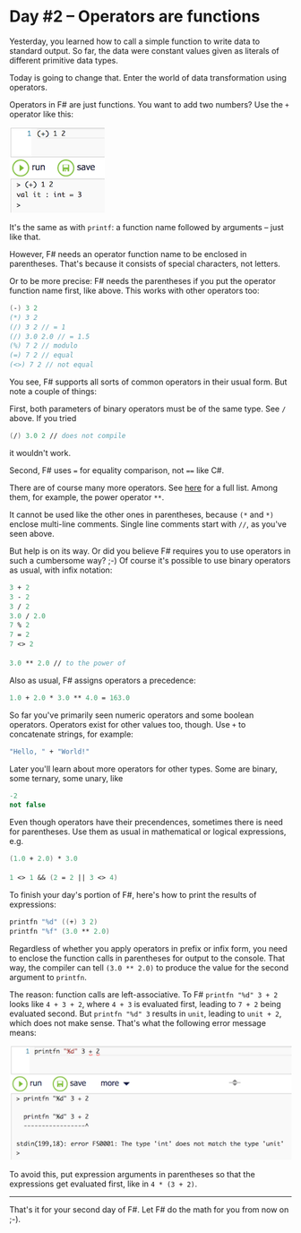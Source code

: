 # Day #2 – Operators are functions
Yesterday, you learned how to call a simple function to write data to standard output. So far, the data were constant values given as literals of different primitive data types.

Today is going to change that. Enter the world of data transformation using operators.

Operators in F# are just functions. You want to add two numbers? Use the `+` operator like this:

![](images/w01d02a.png)

It's the same as with `printf`: a function name followed by arguments – just like that.

However, F# needs an operator function name to be enclosed in parentheses. That's because it consists of special characters, not letters.

Or to be more precise: F# needs the parentheses if you put the operator function name first, like above. This works with other operators too:

```fsharp
(-) 3 2
(*) 3 2
(/) 3 2 // = 1
(/) 3.0 2.0 // = 1.5
(%) 7 2 // modulo
(=) 7 2 // equal
(<>) 7 2 // not equal
```

You see, F# supports all sorts of common operators in their usual form. But note a couple of things:

First, both parameters of binary operators must be of the same type. See `/` above. If you tried

```fsharp
(/) 3.0 2 // does not compile
```

it wouldn't work.

Second, F# uses `=` for equality comparison, not `==` like C#.

There are of course many more operators. See [here](https://msdn.microsoft.com/en-us/library/dd233228.aspx) for a full list. Among them, for example, the power operator `**`.

It cannot be used like the other ones in parentheses, because `(*` and `*)` enclose multi-line comments. Single line comments start with `//`, as you've seen above.

But help is on its way. Or did you believe F# requires you to use operators in such a cumbersome way? ;-) Of course it's possible to use binary operators as usual, with infix notation:

```fsharp
3 + 2
3 - 2
3 / 2
3.0 / 2.0
7 % 2
7 = 2
7 <> 2

3.0 ** 2.0 // to the power of
```

Also as usual, F# assigns operators a precedence:

```fsharp
1.0 + 2.0 * 3.0 ** 4.0 = 163.0
```

So far you've primarily seen numeric operators and some boolean operators. Operators exist for other values too, though. Use `+` to concatenate strings, for example:

```fsharp
"Hello, " + "World!"
```

Later you'll learn about more operators for other types. Some are binary, some ternary, some unary, like

```fsharp
-2
not false
```

Even though operators have their precendences, sometimes there is need for parentheses. Use them as usual in mathematical or logical expressions, e.g.

```fsharp
(1.0 + 2.0) * 3.0

1 <> 1 && (2 = 2 || 3 <> 4)

```

To finish your day's portion of F#, here's how to print the results of expressions:

```fsharp
printfn "%d" ((+) 3 2)
printfn "%f" (3.0 ** 2.0)
```

Regardless of whether you apply operators in prefix or infix form, you need to enclose the function calls in parentheses for output to the console. That way, the compiler can tell `(3.0 ** 2.0)` to produce the value for the second argument to `printfn`.

The reason: function calls are left-associative. To F# `printfn "%d" 3 + 2` looks like `4 + 3 + 2`, where `4 + 3` is evaluated first, leading to `7 + 2` being evaluated second. But `printfn "%d" 3` results in `unit`, leading to `unit + 2`, which does not make sense. That's what the following error message means:

![](images/w01d02b.png)

To avoid this, put expression arguments in parentheses so that the expressions get evaluated first, like in `4 * (3 + 2)`.

***

That's it for your second day of F#. Let F# do the math for you from now on ;-).
